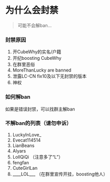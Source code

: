 # 为什么会封禁

> 可能不会解ban...

### 封禁原因

1. 开CubeWhy的实名/户籍
2. 开纪boosting CubeWhy
3. 在群里恶俗
4. MoreThanLucky are banned
5. 泄露LC-CN fix10及以下无封禁的版本
6. 神权

### 如何解ban

如果是错误封禁，可以找群主解ban

### 不解ban的列表（请勿申诉）

1. LuckyInLove\_
2. Evecat114514
3. LianBeans
4. Alyars
5. LollQiQi （注意多了“L”）
6. fengfan
7. CuteGirlLan
8. \_\_\_\_LOL\_\_\_ （在群里宣传开挂，boosting他人）
